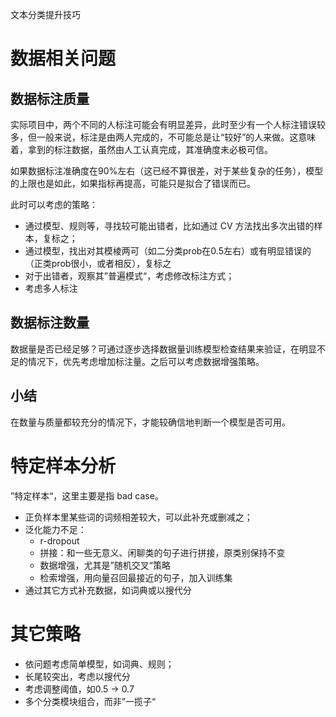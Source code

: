 文本分类提升技巧

# 数据相关问题

## 数据标注质量

实际项目中，两个不同的人标注可能会有明显差异，此时至少有一个人标注错误较多，但一般来说，标注是由两人完成的，不可能总是让“较好”的人来做。这意味着，拿到的标注数据，虽然由人工认真完成，其准确度未必极可信。

如果数据标注准确度在90%左右（这已经不算很差，对于某些复杂的任务），模型的上限也是如此，如果指标再提高，可能只是拟合了错误而已。


此时可以考虑的策略：

* 通过模型、规则等，寻找较可能出错者，比如通过 CV 方法找出多次出错的样本，复标之；
* 通过模型，找出对其模棱两可（如二分类prob在0.5左右）或有明显错误的（正类prob很小，或者相反），复标之
* 对于出错者，观察其”普遍模式“，考虑修改标注方式；
* 考虑多人标注

## 数据标注数量

数据量是否已经足够？可通过逐步选择数据量训练模型检查结果来验证，在明显不足的情况下，优先考虑增加标注量。之后可以考虑数据增强策略。

## 小结

在数量与质量都较充分的情况下，才能较确信地判断一个模型是否可用。

# 特定样本分析

”特定样本“，这里主要是指 bad case。

* 正负样本里某些词的词频相差较大，可以此补充或删减之；
* 泛化能力不足：
  - r-dropout
  - 拼接：和一些无意义、闲聊类的句子进行拼接，原类别保持不变
  - 数据增强，尤其是”随机交叉“策略
  - 检索增强，用向量召回最接近的句子，加入训练集
* 通过其它方式补充数据，如词典或以搜代分

# 其它策略

* 依问题考虑简单模型，如词典、规则；
* 长尾较突出，考虑以搜代分
* 考虑调整阈值，如0.5 -> 0.7
* 多个分类模块组合，而非”一揽子“
